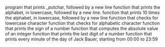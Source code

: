  program that prints _putchar, followed by a new line
function that prints the alphabet, in lowercase, followed by a new line.
function that prints 10 times the alphabet, in lowercase, followed by a new line
function that checks for lowercase character
function that checks for alphabetic character
function that prints the sign of a number
function that computes the absolute value of an integer
function that prints the last digit of a number
function that prints every minute of the day of Jack Bauer, starting from 00:00 to 23:59
